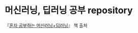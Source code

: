 # 머신러닝, 딥러닝 공부 repository

『[혼자 공부하는 머신러닝+딥러닝](https://hongong.hanbit.co.kr/%ed%98%bc%ec%9e%90-%ea%b3%b5%eb%b6%80%ed%95%98%eb%8a%94-%eb%a8%b8%ec%8b%a0%eb%9f%ac%eb%8b%9d-%eb%94%a5%eb%9f%ac%eb%8b%9d/)』 책 출처
